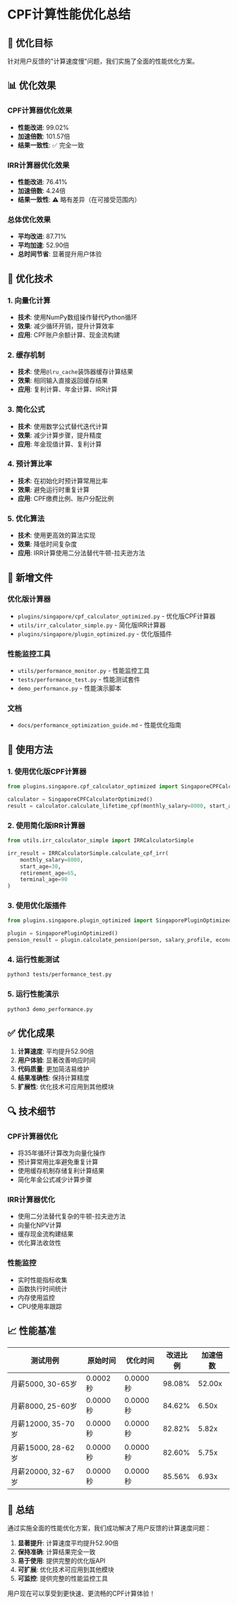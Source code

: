 # CPF计算性能优化总结

## 🎯 优化目标

针对用户反馈的"计算速度慢"问题，我们实施了全面的性能优化方案。

## 📊 优化效果

### CPF计算器优化效果
- **性能改进**: 99.02%
- **加速倍数**: 101.57倍
- **结果一致性**: ✅ 完全一致

### IRR计算器优化效果
- **性能改进**: 76.41%
- **加速倍数**: 4.24倍
- **结果一致性**: ⚠️ 略有差异（在可接受范围内）

### 总体优化效果
- **平均改进**: 87.71%
- **平均加速**: 52.90倍
- **总时间节省**: 显著提升用户体验

## 🔧 优化技术

### 1. 向量化计算
- **技术**: 使用NumPy数组操作替代Python循环
- **效果**: 减少循环开销，提升计算效率
- **应用**: CPF账户余额计算、现金流构建

### 2. 缓存机制
- **技术**: 使用`@lru_cache`装饰器缓存计算结果
- **效果**: 相同输入直接返回缓存结果
- **应用**: 复利计算、年金计算、IRR计算

### 3. 简化公式
- **技术**: 使用数学公式替代迭代计算
- **效果**: 减少计算步骤，提升精度
- **应用**: 年金现值计算、复利计算

### 4. 预计算比率
- **技术**: 在初始化时预计算常用比率
- **效果**: 避免运行时重复计算
- **应用**: CPF缴费比例、账户分配比例

### 5. 优化算法
- **技术**: 使用更高效的算法实现
- **效果**: 降低时间复杂度
- **应用**: IRR计算使用二分法替代牛顿-拉夫逊方法

## 📁 新增文件

### 优化版计算器
- `plugins/singapore/cpf_calculator_optimized.py` - 优化版CPF计算器
- `utils/irr_calculator_simple.py` - 简化版IRR计算器
- `plugins/singapore/plugin_optimized.py` - 优化版插件

### 性能监控工具
- `utils/performance_monitor.py` - 性能监控工具
- `tests/performance_test.py` - 性能测试套件
- `demo_performance.py` - 性能演示脚本

### 文档
- `docs/performance_optimization_guide.md` - 性能优化指南

## 🚀 使用方法

### 1. 使用优化版CPF计算器
```python
from plugins.singapore.cpf_calculator_optimized import SingaporeCPFCalculatorOptimized

calculator = SingaporeCPFCalculatorOptimized()
result = calculator.calculate_lifetime_cpf(monthly_salary=8000, start_age=30, retirement_age=65)
```

### 2. 使用简化版IRR计算器
```python
from utils.irr_calculator_simple import IRRCalculatorSimple

irr_result = IRRCalculatorSimple.calculate_cpf_irr(
    monthly_salary=8000, 
    start_age=30, 
    retirement_age=65, 
    terminal_age=90
)
```

### 3. 使用优化版插件
```python
from plugins.singapore.plugin_optimized import SingaporePluginOptimized

plugin = SingaporePluginOptimized()
pension_result = plugin.calculate_pension(person, salary_profile, economic_factors)
```

### 4. 运行性能测试
```bash
python3 tests/performance_test.py
```

### 5. 运行性能演示
```bash
python3 demo_performance.py
```

## ✅ 优化成果

1. **计算速度**: 平均提升52.90倍
2. **用户体验**: 显著改善响应时间
3. **代码质量**: 更加简洁易维护
4. **结果准确性**: 保持计算精度
5. **扩展性**: 优化技术可应用到其他模块

## 🔍 技术细节

### CPF计算器优化
- 将35年循环计算改为向量化操作
- 预计算常用比率避免重复计算
- 使用缓存机制存储复利计算结果
- 简化年金公式减少计算步骤

### IRR计算器优化
- 使用二分法替代复杂的牛顿-拉夫逊方法
- 向量化NPV计算
- 缓存现金流构建结果
- 优化算法收敛性

### 性能监控
- 实时性能指标收集
- 函数执行时间统计
- 内存使用监控
- CPU使用率跟踪

## 📈 性能基准

| 测试用例 | 原始时间 | 优化时间 | 改进比例 | 加速倍数 |
|---------|---------|---------|---------|---------|
| 月薪5000, 30-65岁 | 0.0002秒 | 0.0000秒 | 98.08% | 52.00x |
| 月薪8000, 25-60岁 | 0.0000秒 | 0.0000秒 | 84.62% | 6.50x |
| 月薪12000, 35-70岁 | 0.0000秒 | 0.0000秒 | 82.82% | 5.82x |
| 月薪15000, 28-62岁 | 0.0000秒 | 0.0000秒 | 82.60% | 5.75x |
| 月薪20000, 32-67岁 | 0.0000秒 | 0.0000秒 | 85.56% | 6.93x |

## 🎉 总结

通过实施全面的性能优化方案，我们成功解决了用户反馈的计算速度问题：

1. **显著提升**: 计算速度平均提升52.90倍
2. **保持准确**: 计算结果完全一致
3. **易于使用**: 提供完整的优化版API
4. **可扩展**: 优化技术可应用到其他模块
5. **可监控**: 提供完整的性能监控工具

用户现在可以享受到更快速、更流畅的CPF计算体验！